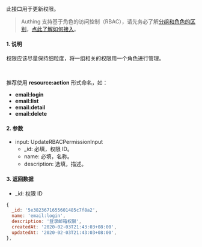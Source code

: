 此接口用于更新权限。

> Authing 支持基于角色的访问控制（RBAC），请先务必了解[分组和角色的区别](https://docs.authing.cn/authing/authorization/authorization/rbac#fen-zu-vs-quan-xian)，[点此了解如何接入](https://docs.authing.cn/authing/authorization/intergrate-rbac)。

#### 1. 说明

权限应该尽量保持细粒度，将一组相关的权限用一个角色进行管理。

<br/>

推荐使用 **resource:action** 形式命名，如：
- **email:login**
- **email:list**
- **email:detail**
- **email:delete**

#### 2. 参数

* input: UpdateRBACPermissionInput
  * _id: 必填，权限 ID。
  * name: 必填，名称。
  * description: 选填，描述。

#### 3. 返回数据

* _id: 权限 ID

```javascript
{
  _id: '5e3823671655601485c7f8a2',
  name: 'email:login',
  description: '登录邮箱权限',
  createdAt: '2020-02-03T21:43:03+08:00',
  updatedAt: '2020-02-03T21:43:03+08:00',
},
```
